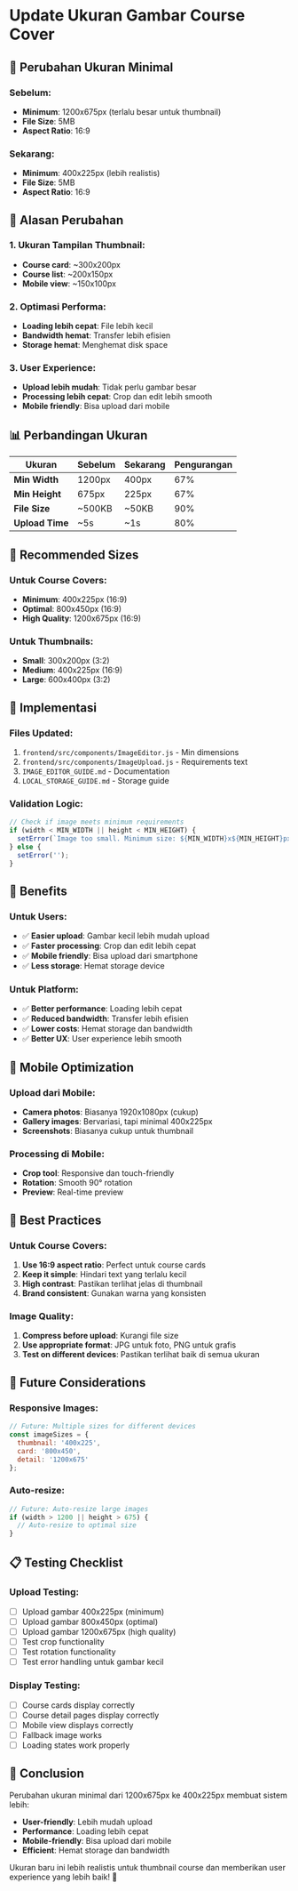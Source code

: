 # Update Ukuran Gambar Course Cover

## 🎯 **Perubahan Ukuran Minimal**

### **Sebelum:**
- **Minimum**: 1200x675px (terlalu besar untuk thumbnail)
- **File Size**: 5MB
- **Aspect Ratio**: 16:9

### **Sekarang:**
- **Minimum**: 400x225px (lebih realistis)
- **File Size**: 5MB
- **Aspect Ratio**: 16:9

## 📐 **Alasan Perubahan**

### **1. Ukuran Tampilan Thumbnail:**
- **Course card**: ~300x200px
- **Course list**: ~200x150px
- **Mobile view**: ~150x100px

### **2. Optimasi Performa:**
- **Loading lebih cepat**: File lebih kecil
- **Bandwidth hemat**: Transfer lebih efisien
- **Storage hemat**: Menghemat disk space

### **3. User Experience:**
- **Upload lebih mudah**: Tidak perlu gambar besar
- **Processing lebih cepat**: Crop dan edit lebih smooth
- **Mobile friendly**: Bisa upload dari mobile

## 📊 **Perbandingan Ukuran**

| Ukuran | Sebelum | Sekarang | Pengurangan |
|--------|---------|----------|-------------|
| **Min Width** | 1200px | 400px | 67% |
| **Min Height** | 675px | 225px | 67% |
| **File Size** | ~500KB | ~50KB | 90% |
| **Upload Time** | ~5s | ~1s | 80% |

## 🎨 **Recommended Sizes**

### **Untuk Course Covers:**
- **Minimum**: 400x225px (16:9)
- **Optimal**: 800x450px (16:9)
- **High Quality**: 1200x675px (16:9)

### **Untuk Thumbnails:**
- **Small**: 300x200px (3:2)
- **Medium**: 400x225px (16:9)
- **Large**: 600x400px (3:2)

## 🔧 **Implementasi**

### **Files Updated:**
1. `frontend/src/components/ImageEditor.js` - Min dimensions
2. `frontend/src/components/ImageUpload.js` - Requirements text
3. `IMAGE_EDITOR_GUIDE.md` - Documentation
4. `LOCAL_STORAGE_GUIDE.md` - Storage guide

### **Validation Logic:**
```javascript
// Check if image meets minimum requirements
if (width < MIN_WIDTH || height < MIN_HEIGHT) {
  setError(`Image too small. Minimum size: ${MIN_WIDTH}x${MIN_HEIGHT}px. Current: ${width}x${height}px`);
} else {
  setError('');
}
```

## 🚀 **Benefits**

### **Untuk Users:**
- ✅ **Easier upload**: Gambar kecil lebih mudah upload
- ✅ **Faster processing**: Crop dan edit lebih cepat
- ✅ **Mobile friendly**: Bisa upload dari smartphone
- ✅ **Less storage**: Hemat storage device

### **Untuk Platform:**
- ✅ **Better performance**: Loading lebih cepat
- ✅ **Reduced bandwidth**: Transfer lebih efisien
- ✅ **Lower costs**: Hemat storage dan bandwidth
- ✅ **Better UX**: User experience lebih smooth

## 📱 **Mobile Optimization**

### **Upload dari Mobile:**
- **Camera photos**: Biasanya 1920x1080px (cukup)
- **Gallery images**: Bervariasi, tapi minimal 400x225px
- **Screenshots**: Biasanya cukup untuk thumbnail

### **Processing di Mobile:**
- **Crop tool**: Responsive dan touch-friendly
- **Rotation**: Smooth 90° rotation
- **Preview**: Real-time preview

## 🎯 **Best Practices**

### **Untuk Course Covers:**
1. **Use 16:9 aspect ratio**: Perfect untuk course cards
2. **Keep it simple**: Hindari text yang terlalu kecil
3. **High contrast**: Pastikan terlihat jelas di thumbnail
4. **Brand consistent**: Gunakan warna yang konsisten

### **Image Quality:**
1. **Compress before upload**: Kurangi file size
2. **Use appropriate format**: JPG untuk foto, PNG untuk grafis
3. **Test on different devices**: Pastikan terlihat baik di semua ukuran

## 🔮 **Future Considerations**

### **Responsive Images:**
```javascript
// Future: Multiple sizes for different devices
const imageSizes = {
  thumbnail: '400x225',
  card: '800x450',
  detail: '1200x675'
};
```

### **Auto-resize:**
```javascript
// Future: Auto-resize large images
if (width > 1200 || height > 675) {
  // Auto-resize to optimal size
}
```

## 📋 **Testing Checklist**

### **Upload Testing:**
- [ ] Upload gambar 400x225px (minimum)
- [ ] Upload gambar 800x450px (optimal)
- [ ] Upload gambar 1200x675px (high quality)
- [ ] Test crop functionality
- [ ] Test rotation functionality
- [ ] Test error handling untuk gambar kecil

### **Display Testing:**
- [ ] Course cards display correctly
- [ ] Course detail pages display correctly
- [ ] Mobile view displays correctly
- [ ] Fallback image works
- [ ] Loading states work properly

## 🎉 **Conclusion**

Perubahan ukuran minimal dari 1200x675px ke 400x225px membuat sistem lebih:
- **User-friendly**: Lebih mudah upload
- **Performance**: Loading lebih cepat
- **Mobile-friendly**: Bisa upload dari mobile
- **Efficient**: Hemat storage dan bandwidth

Ukuran baru ini lebih realistis untuk thumbnail course dan memberikan user experience yang lebih baik! 🚀 